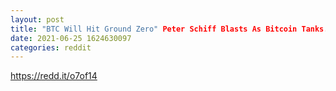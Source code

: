```yaml
--- 
layout: post 
title: "BTC Will Hit Ground Zero" Peter Schiff Blasts As Bitcoin Tanks. Buy Signal? 
date: 2021-06-25 1624630097 
categories: reddit 
--- 
```

https://redd.it/o7of14